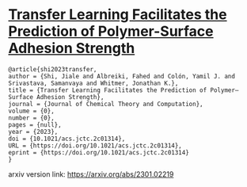 # [Transfer Learning Facilitates the Prediction of Polymer-Surface Adhesion Strength](https://pubs.acs.org/doi/10.1021/acs.jctc.2c01314)

```
@article{shi2023transfer,
author = {Shi, Jiale and Albreiki, Fahed and Colón, Yamil J. and Srivastava, Samanvaya and Whitmer, Jonathan K.},
title = {Transfer Learning Facilitates the Prediction of Polymer–Surface Adhesion Strength},
journal = {Journal of Chemical Theory and Computation},
volume = {0},
number = {0},
pages = {null},
year = {2023},
doi = {10.1021/acs.jctc.2c01314},
URL = {https://doi.org/10.1021/acs.jctc.2c01314},
eprint = {https://doi.org/10.1021/acs.jctc.2c01314}
}

```
arxiv version link: https://arxiv.org/abs/2301.02219
